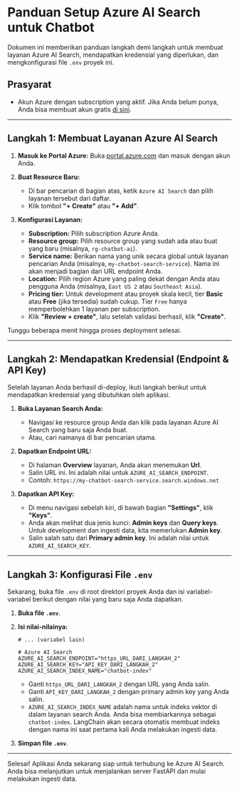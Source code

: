 # Panduan Setup Azure AI Search untuk Chatbot

Dokumen ini memberikan panduan langkah demi langkah untuk membuat layanan Azure AI Search, mendapatkan kredensial yang diperlukan, dan mengkonfigurasi file `.env` proyek ini.

## Prasyarat

- Akun Azure dengan subscription yang aktif. Jika Anda belum punya, Anda bisa membuat akun gratis [di sini](https://azure.microsoft.com/free/).

---

## Langkah 1: Membuat Layanan Azure AI Search

1.  **Masuk ke Portal Azure:** Buka [portal.azure.com](https://portal.azure.com) dan masuk dengan akun Anda.

2.  **Buat Resource Baru:**
    - Di bar pencarian di bagian atas, ketik `Azure AI Search` dan pilih layanan tersebut dari daftar.
    - Klik tombol **"+ Create"** atau **"+ Add"**.

3.  **Konfigurasi Layanan:**
    - **Subscription:** Pilih subscription Azure Anda.
    - **Resource group:** Pilih resource group yang sudah ada atau buat yang baru (misalnya, `rg-chatbot-ai`).
    - **Service name:** Berikan nama yang unik secara global untuk layanan pencarian Anda (misalnya, `my-chatbot-search-service`). Nama ini akan menjadi bagian dari URL endpoint Anda.
    - **Location:** Pilih region Azure yang paling dekat dengan Anda atau pengguna Anda (misalnya, `East US 2` atau `Southeast Asia`).
    - **Pricing tier:** Untuk development atau proyek skala kecil, tier **Basic** atau **Free** (jika tersedia) sudah cukup. Tier `Free` hanya memperbolehkan 1 layanan per subscription.
    - Klik **"Review + create"**, lalu setelah validasi berhasil, klik **"Create"**.

Tunggu beberapa menit hingga proses deployment selesai.

---

## Langkah 2: Mendapatkan Kredensial (Endpoint & API Key)

Setelah layanan Anda berhasil di-deploy, ikuti langkah berikut untuk mendapatkan kredensial yang dibutuhkan oleh aplikasi.

1.  **Buka Layanan Search Anda:**
    - Navigasi ke resource group Anda dan klik pada layanan Azure AI Search yang baru saja Anda buat.
    - Atau, cari namanya di bar pencarian utama.

2.  **Dapatkan Endpoint URL:**
    - Di halaman **Overview** layanan, Anda akan menemukan **Url**.
    - Salin URL ini. Ini adalah nilai untuk `AZURE_AI_SEARCH_ENDPOINT`.
    - Contoh: `https://my-chatbot-search-service.search.windows.net`

3.  **Dapatkan API Key:**
    - Di menu navigasi sebelah kiri, di bawah bagian **"Settings"**, klik **"Keys"**.
    - Anda akan melihat dua jenis kunci: **Admin keys** dan **Query keys**. Untuk development dan ingesti data, kita memerlukan **Admin key**.
    - Salin salah satu dari **Primary admin key**. Ini adalah nilai untuk `AZURE_AI_SEARCH_KEY`.

---

## Langkah 3: Konfigurasi File `.env`

Sekarang, buka file `.env` di root direktori proyek Anda dan isi variabel-variabel berikut dengan nilai yang baru saja Anda dapatkan.

1.  **Buka file `.env`**.

2.  **Isi nilai-nilainya:**

    ```dotenv
    # ... (variabel lain)

    # Azure AI Search
    AZURE_AI_SEARCH_ENDPOINT="https_URL_DARI_LANGKAH_2"
    AZURE_AI_SEARCH_KEY="API_KEY_DARI_LANGKAH_2"
    AZURE_AI_SEARCH_INDEX_NAME="chatbot-index"
    ```

    - Ganti `https_URL_DARI_LANGKAH_2` dengan URL yang Anda salin.
    - Ganti `API_KEY_DARI_LANGKAH_2` dengan primary admin key yang Anda salin.
    - `AZURE_AI_SEARCH_INDEX_NAME` adalah nama untuk indeks vektor di dalam layanan search Anda. Anda bisa membiarkannya sebagai `chatbot-index`. LangChain akan secara otomatis membuat indeks dengan nama ini saat pertama kali Anda melakukan ingesti data.

3.  **Simpan file `.env`**.

---

Selesai! Aplikasi Anda sekarang siap untuk terhubung ke Azure AI Search. Anda bisa melanjutkan untuk menjalankan server FastAPI dan mulai melakukan ingesti data.
